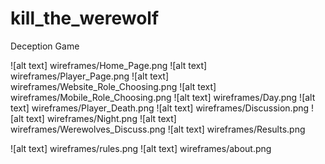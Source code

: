 # kill_the_werewolf
Deception Game

![alt text] wireframes/Home_Page.png
![alt text] wireframes/Player_Page.png
![alt text] wireframes/Website_Role_Choosing.png
![alt text] wireframes/Mobile_Role_Choosing.png
![alt text] wireframes/Day.png
![alt text] wireframes/Player_Death.png
![alt text] wireframes/Discussion.png
![alt text] wireframes/Night.png
![alt text] wireframes/Werewolves_Discuss.png
![alt text] wireframes/Results.png

![alt text] wireframes/rules.png
![alt text] wireframes/about.png
